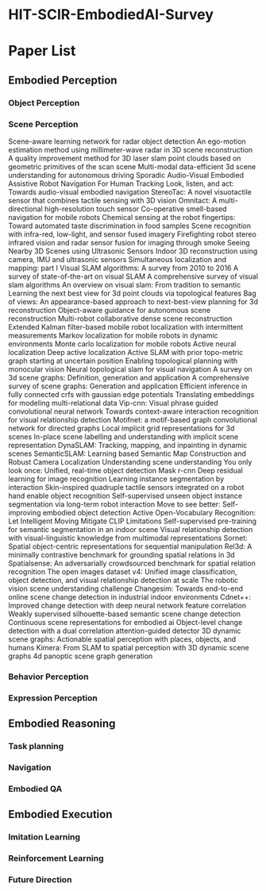 # HIT-SCIR-EmbodiedAI-Survey

# Paper List

## Embodied Perception

### Object Perception

### Scene Perception
Scene-aware learning network for radar object detection
An ego-motion estimation method using millimeter-wave radar in 3D scene reconstruction
A quality improvement method for 3D laser slam point clouds based on geometric primitives of the scan scene
Multi-modal data-efficient 3d scene understanding for autonomous driving
Sporadic Audio-Visual Embodied Assistive Robot Navigation For Human Tracking
Look, listen, and act: Towards audio-visual embodied navigation
StereoTac: A novel visuotactile sensor that combines tactile sensing with 3D vision
Omnitact: A multi-directional high-resolution touch sensor
Co-operative smell-based navigation for mobile robots
Chemical sensing at the robot fingertips: Toward automated taste discrimination in food samples
Scene recognition with infra-red, low-light, and sensor fused imagery
Firefighting robot stereo infrared vision and radar sensor fusion for imaging through smoke
Seeing Nearby 3D Scenes using Ultrasonic Sensors
Indoor 3D reconstruction using camera, IMU and ultrasonic sensors
Simultaneous localization and mapping: part I
Visual SLAM algorithms: A survey from 2010 to 2016
A survey of state-of-the-art on visual SLAM
A comprehensive survey of visual slam algorithms
An overview on visual slam: From tradition to semantic
Learning the next best view for 3d point clouds via topological features
Bag of views: An appearance-based approach to next-best-view planning for 3d reconstruction
Object-aware guidance for autonomous scene reconstruction
Multi-robot collaborative dense scene reconstruction
Extended Kalman filter-based mobile robot localization with intermittent measurements
Markov localization for mobile robots in dynamic environments
Monte carlo localization for mobile robots
Active neural localization
Deep active localization
Active SLAM with prior topo-metric graph starting at uncertain position
Enabling topological planning with monocular vision
Neural topological slam for visual navigation
A survey on 3d scene graphs: Definition, generation and application
A comprehensive survey of scene graphs: Generation and application
Efficient inference in fully connected crfs with gaussian edge potentials
Translating embeddings for modeling multi-relational data
Vip-cnn: Visual phrase guided convolutional neural network
Towards context-aware interaction recognition for visual relationship detection
Motifnet: a motif-based graph convolutional network for directed graphs
Local implicit grid representations for 3d scenes
In-place scene labelling and understanding with implicit scene representation
DynaSLAM: Tracking, mapping, and inpainting in dynamic scenes
SemanticSLAM: Learning based Semantic Map Construction and Robust Camera Localization
Understanding scene understanding
You only look once: Unified, real-time object detection
Mask r-cnn
Deep residual learning for image recognition
Learning instance segmentation by interaction
Skin-inspired quadruple tactile sensors integrated on a robot hand enable object recognition
Self-supervised unseen object instance segmentation via long-term robot interaction
Move to see better: Self-improving embodied object detection
Active Open-Vocabulary Recognition: Let Intelligent Moving Mitigate CLIP Limitations
Self-supervised pre-training for semantic segmentation in an indoor scene
Visual relationship detection with visual-linguistic knowledge from multimodal representations
Sornet: Spatial object-centric representations for sequential manipulation
Rel3d: A minimally contrastive benchmark for grounding spatial relations in 3d
Spatialsense: An adversarially crowdsourced benchmark for spatial relation recognition
The open images dataset v4: Unified image classification, object detection, and visual relationship detection at scale
The robotic vision scene understanding challenge
Changesim: Towards end-to-end online scene change detection in industrial indoor environments
Cdnet++: Improved change detection with deep neural network feature correlation
Weakly supervised silhouette-based semantic scene change detection
Continuous scene representations for embodied ai
Object-level change detection with a dual correlation attention-guided detector
3D dynamic scene graphs: Actionable spatial perception with places, objects, and humans
Kimera: From SLAM to spatial perception with 3D dynamic scene graphs
4d panoptic scene graph generation
### Behavior Perception

### Expression Perception

## Embodied Reasoning

### Task planning

### Navigation

### Embodied QA

## Embodied Execution

### Imitation Learning

### Reinforcement Learning

### Future Direction
